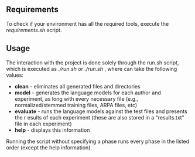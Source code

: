 
## Requirements

To check if your environment has all the required tools, execute the *requirements.sh* script.

## Usage

The interaction with the project is done solely through the run.sh script, which
 is executed as *./run.sh* or *./run.sh <phase>*, where *<phase>* can take the following values:

 - **clean** - eliminates all generated files and directories
 - **model** - generates the language models for each author and experiment, as long with every necessary file (e.g., normalized/stemmed training files, ARPA files, etc)
 - **evaluate** - runs the language models against the test files and presents the r
esults of each experiment (these are also stored in a "results.txt" file in each experiment)
 - **help** - displays this information

Running the script without specifying a phase runs every phase in the listed order (except the help information).

